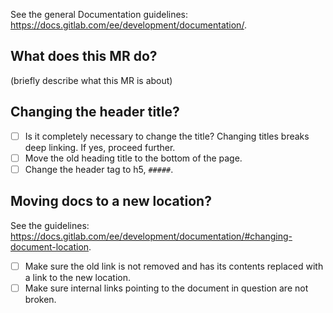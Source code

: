 See the general Documentation guidelines: <https://docs.gitlab.com/ee/development/documentation/>.

## What does this MR do?

(briefly describe what this MR is about)

## Changing the header title?

- [ ] Is it completely necessary to change the title? Changing titles breaks deep linking. If yes, proceed further.
- [ ] Move the old heading title to the bottom of the page.
- [ ] Change the header tag to h5, `#####`.

## Moving docs to a new location?

See the guidelines: <https://docs.gitlab.com/ee/development/documentation/#changing-document-location>.

- [ ] Make sure the old link is not removed and has its contents replaced with a link to the new location.
- [ ] Make sure internal links pointing to the document in question are not broken.
